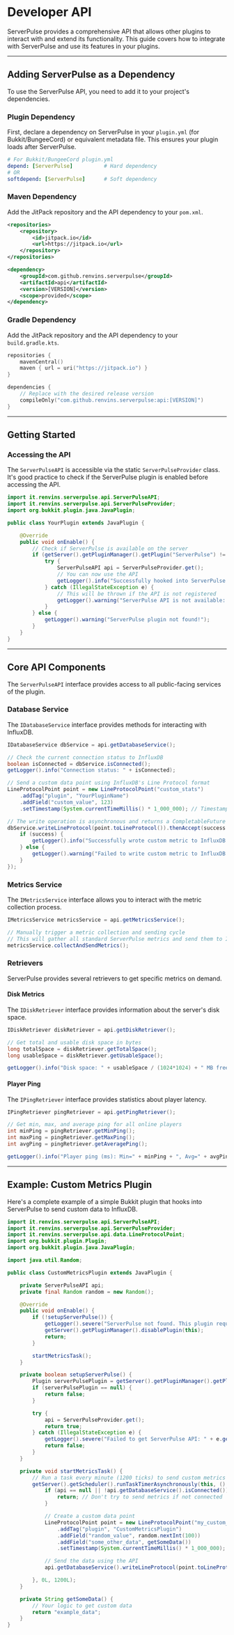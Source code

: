 # Developer API

ServerPulse provides a comprehensive API that allows other plugins to interact with and extend its functionality. This guide covers how to integrate with ServerPulse and use its features in your plugins.

---

## Adding ServerPulse as a Dependency

To use the ServerPulse API, you need to add it to your project's dependencies.

### Plugin Dependency
First, declare a dependency on ServerPulse in your `plugin.yml` (for Bukkit/BungeeCord) or equivalent metadata file. This ensures your plugin loads after ServerPulse.

```yaml
# For Bukkit/BungeeCord plugin.yml
depend: [ServerPulse]          # Hard dependency
# OR
softdepend: [ServerPulse]      # Soft dependency
````

### Maven Dependency

Add the JitPack repository and the API dependency to your `pom.xml`.

```xml
<repositories>
    <repository>
        <id>jitpack.io</id>
        <url>https://jitpack.io</url>
    </repository>
</repositories>

<dependency>
    <groupId>com.github.renvins.serverpulse</groupId>
    <artifactId>api</artifactId>
    <version>[VERSION]</version>
    <scope>provided</scope>
</dependency>
```

### Gradle Dependency

Add the JitPack repository and the API dependency to your `build.gradle.kts`.

```kotlin
repositories {
    mavenCentral()
    maven { url = uri("https://jitpack.io") }
}

dependencies {
    // Replace with the desired release version
    compileOnly("com.github.renvins.serverpulse:api:[VERSION]")
}
```

-----

## Getting Started

### Accessing the API

The `ServerPulseAPI` is accessible via the static `ServerPulseProvider` class. It's good practice to check if the ServerPulse plugin is enabled before accessing the API.

```java
import it.renvins.serverpulse.api.ServerPulseAPI;
import it.renvins.serverpulse.api.ServerPulseProvider;
import org.bukkit.plugin.java.JavaPlugin;

public class YourPlugin extends JavaPlugin {

    @Override
    public void onEnable() {
        // Check if ServerPulse is available on the server
        if (getServer().getPluginManager().getPlugin("ServerPulse") != null) {
            try {
                ServerPulseAPI api = ServerPulseProvider.get();
                // You can now use the API
                getLogger().info("Successfully hooked into ServerPulse API!");
            } catch (IllegalStateException e) {
                // This will be thrown if the API is not registered
                getLogger().warning("ServerPulse API is not available: " + e.getMessage());
            }
        } else {
            getLogger().warning("ServerPulse plugin not found!");
        }
    }
}
```

-----

## Core API Components

The `ServerPulseAPI` interface provides access to all public-facing services of the plugin.

### Database Service

The `IDatabaseService` interface provides methods for interacting with InfluxDB.

```java
IDatabaseService dbService = api.getDatabaseService();

// Check the current connection status to InfluxDB
boolean isConnected = dbService.isConnected();
getLogger().info("Connection status: " + isConnected);

// Send a custom data point using InfluxDB's Line Protocol format
LineProtocolPoint point = new LineProtocolPoint("custom_stats")
    .addTag("plugin", "YourPluginName")
    .addField("custom_value", 123)
    .setTimestamp(System.currentTimeMillis() * 1_000_000); // Timestamp in nanoseconds

// The write operation is asynchronous and returns a CompletableFuture
dbService.writeLineProtocol(point.toLineProtocol()).thenAccept(success -> {
    if (success) {
        getLogger().info("Successfully wrote custom metric to InfluxDB.");
    } else {
        getLogger().warning("Failed to write custom metric to InfluxDB.");
    }
});
```

### Metrics Service

The `IMetricsService` interface allows you to interact with the metric collection process.

```java
IMetricsService metricsService = api.getMetricsService();

// Manually trigger a metric collection and sending cycle
// This will gather all standard ServerPulse metrics and send them to InfluxDB
metricsService.collectAndSendMetrics();
```

### Retrievers

ServerPulse provides several retrievers to get specific metrics on demand.

#### Disk Metrics

The `IDiskRetriever` interface provides information about the server's disk space.

```java
IDiskRetriever diskRetriever = api.getDiskRetriever();

// Get total and usable disk space in bytes
long totalSpace = diskRetriever.getTotalSpace();
long usableSpace = diskRetriever.getUsableSpace();

getLogger().info("Disk space: " + usableSpace / (1024*1024) + " MB free out of " + totalSpace / (1024*1024) + " MB");
```

#### Player Ping

The `IPingRetriever` interface provides statistics about player latency.

```java
IPingRetriever pingRetriever = api.getPingRetriever();

// Get min, max, and average ping for all online players
int minPing = pingRetriever.getMinPing();
int maxPing = pingRetriever.getMaxPing();
int avgPing = pingRetriever.getAveragePing();

getLogger().info("Player ping (ms): Min=" + minPing + ", Avg=" + avgPing + ", Max=" + maxPing);
```

-----

## Example: Custom Metrics Plugin

Here's a complete example of a simple Bukkit plugin that hooks into ServerPulse to send custom data to InfluxDB.

```java
import it.renvins.serverpulse.api.ServerPulseAPI;
import it.renvins.serverpulse.api.ServerPulseProvider;
import it.renvins.serverpulse.api.data.LineProtocolPoint;
import org.bukkit.plugin.Plugin;
import org.bukkit.plugin.java.JavaPlugin;

import java.util.Random;

public class CustomMetricsPlugin extends JavaPlugin {

    private ServerPulseAPI api;
    private final Random random = new Random();

    @Override
    public void onEnable() {
        if (!setupServerPulse()) {
            getLogger().severe("ServerPulse not found. This plugin requires ServerPulse to function.");
            getServer().getPluginManager().disablePlugin(this);
            return;
        }

        startMetricsTask();
    }

    private boolean setupServerPulse() {
        Plugin serverPulsePlugin = getServer().getPluginManager().getPlugin("ServerPulse");
        if (serverPulsePlugin == null) {
            return false;
        }

        try {
            api = ServerPulseProvider.get();
            return true;
        } catch (IllegalStateException e) {
            getLogger().severe("Failed to get ServerPulse API: " + e.getMessage());
            return false;
        }
    }

    private void startMetricsTask() {
        // Run a task every minute (1200 ticks) to send custom metrics
        getServer().getScheduler().runTaskTimerAsynchronously(this, () -> {
            if (api == null || !api.getDatabaseService().isConnected()) {
                return; // Don't try to send metrics if not connected
            }

            // Create a custom data point
            LineProtocolPoint point = new LineProtocolPoint("my_custom_metrics")
                .addTag("plugin", "CustomMetricsPlugin")
                .addField("random_value", random.nextInt(100))
                .addField("some_other_data", getSomeData())
                .setTimestamp(System.currentTimeMillis() * 1_000_000);

            // Send the data using the API
            api.getDatabaseService().writeLineProtocol(point.toLineProtocol());

        }, 0L, 1200L);
    }

    private String getSomeData() {
        // Your logic to get custom data
        return "example_data";
    }
}
```